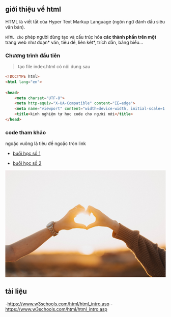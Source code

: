 <!-- tạo heading(2) -->
## giới thiệu về html
HTML là viết tắt của Hyper Text Markup Language (ngôn ngữ đánh dấu siêu văn bản).

`HTML cho` phép người dùng tạo và cấu trúc hóa **các thành phần trên một** trang web như đoạn* văn, tiêu đề, liên kết*, trích dẫn, bảng biểu…
<!-- the heading(3) -->
### Chương trình đầu tiên
<!-- tạo trích dẫn -->
>tạo file index.html có nội dung sau
<!-- viết code -->
```html
<!DOCTYPE html>
<html lang="en">

<head>
    <meta charset="UTF-8">
    <meta http-equiv="X-UA-Compatible" content="IE=edge">
    <meta name="viewport" content="width=device-width, initial-scale=1.0">
    <title>kinh nghiệm tự học code cho người mới</title>
</head>

```
### code tham khảo
ngoặc vuông là tiêu đề ngoặc tròn link
- [buổi học số 1](./day_01/index.html)

- [buổi học số 2](./day_02/day_02/form.html/index.html)

![ảnh trái tim](./day_01/image/anh1.jpg)
<!-- tài liệu -->
## tài liệu
-https://www.w3schools.com/html/html_intro.asp
-https://www.w3schools.com/html/html_intro.asp